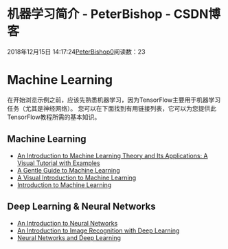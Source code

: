 # 机器学习简介 - PeterBishop - CSDN博客





2018年12月15日 14:17:24[PeterBishop0](https://me.csdn.net/qq_40061421)阅读数：23








# Machine Learning

在开始浏览示例之前，应该先熟悉机器学习，因为TensorFlow主要用于机器学习任务（尤其是神经网络）。 您可以在下面找到有用链接列表，它可以为您提供此TensorFlow教程所需的基本知识。

## Machine Learning
- [An Introduction to Machine Learning Theory and Its Applications: A Visual Tutorial with Examples](https://www.toptal.com/machine-learning/machine-learning-theory-an-introductory-primer)
- [A Gentle Guide to Machine Learning](https://blog.monkeylearn.com/a-gentle-guide-to-machine-learning/)
- [A Visual Introduction to Machine Learning](http://www.r2d3.us/visual-intro-to-machine-learning-part-1/)
- [Introduction to Machine Learning](http://alex.smola.org/drafts/thebook.pdf)

## Deep Learning & Neural Networks
- [An Introduction to Neural Networks](http://www.cs.stir.ac.uk/~lss/NNIntro/InvSlides.html)
- [An Introduction to Image Recognition with Deep Learning](https://medium.com/@ageitgey/machine-learning-is-fun-part-3-deep-learning-and-convolutional-neural-networks-f40359318721)
- [Neural Networks and Deep Learning](http://neuralnetworksanddeeplearning.com/index.html)



